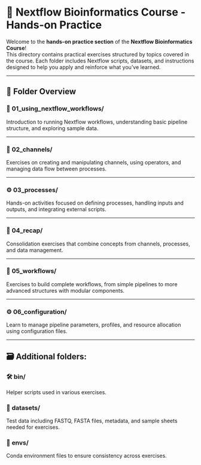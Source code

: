 # 🧬 **Nextflow Bioinformatics Course - Hands-on Practice**

Welcome to the **hands-on practice section** of the **Nextflow Bioinformatics Course**!  
This directory contains practical exercises structured by topics covered in the course. Each folder includes Nextflow scripts, datasets, and instructions designed to help you apply and reinforce what you’ve learned.

---

## 📁 **Folder Overview**

### 📝 **01_using_nextflow_workflows/**  
Introduction to running Nextflow workflows, understanding basic pipeline structure, and exploring sample data.

---

### 🔄 **02_channels/**  
Exercises on creating and manipulating channels, using operators, and managing data flow between processes.

---

### ⚙️ **03_processes/**  
Hands-on activities focused on defining processes, handling inputs and outputs, and integrating external scripts.

---

### 🧩 **04_recap/**  
Consolidation exercises that combine concepts from channels, processes, and data management.

---

### 🔁 **05_workflows/**  
Exercises to build complete workflows, from simple pipelines to more advanced structures with modular components.

---

### ⚙️ **06_configuration/**  
Learn to manage pipeline parameters, profiles, and resource allocation using configuration files.

---

## 🗃️ **Additional folders:**  

### 🛠️ **bin/**  
Helper scripts used in various exercises.  

### 📂 **datasets/**  
Test data including FASTQ, FASTA files, metadata, and sample sheets needed for exercises.  

### 🌱 **envs/**  
Conda environment files to ensure consistency across exercises.  
